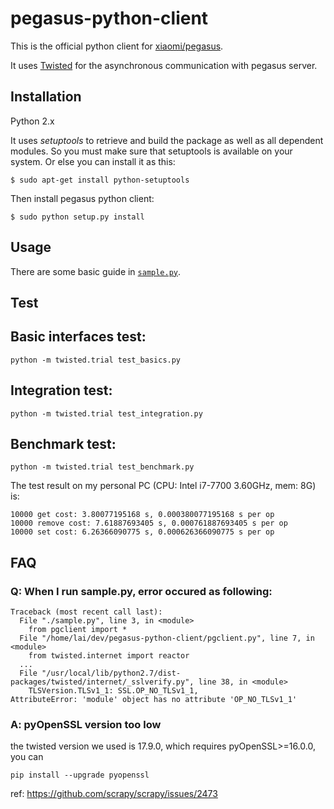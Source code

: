 pegasus-python-client
=====================

This is the official python client for [xiaomi/pegasus](https://github.com/XiaoMi/pegasus).

It uses [Twisted](http://twistedmatrix.com) for the asynchronous communication with pegasus server.

Installation
------------
Python 2.x

It uses *setuptools* to retrieve and build the package as well as all dependent modules. So you
must make sure that setuptools is available on your system. Or else you can install it as this:

`$ sudo apt-get install python-setuptools`

Then install pegasus python client:

`$ sudo python setup.py install`

Usage
-----
There are some basic guide in  [`sample.py`](sample.py).

Test
----
## Basic interfaces test:

`python -m twisted.trial test_basics.py`

## Integration test:

`python -m twisted.trial test_integration.py`

## Benchmark test:

`python -m twisted.trial test_benchmark.py`

The test result on my personal PC (CPU: Intel i7-7700 3.60GHz, mem: 8G) is:
```
10000 get cost: 3.80077195168 s, 0.000380077195168 s per op
10000 remove cost: 7.61887693405 s, 0.000761887693405 s per op
10000 set cost: 6.26366090775 s, 0.000626366090775 s per op
```
FAQ
---
### Q: When I run sample.py, error occured as following:
```
Traceback (most recent call last):
  File "./sample.py", line 3, in <module>
    from pgclient import *
  File "/home/lai/dev/pegasus-python-client/pgclient.py", line 7, in <module>
    from twisted.internet import reactor
  ...
  File "/usr/local/lib/python2.7/dist-packages/twisted/internet/_sslverify.py", line 38, in <module>
    TLSVersion.TLSv1_1: SSL.OP_NO_TLSv1_1,
AttributeError: 'module' object has no attribute 'OP_NO_TLSv1_1'
```
### A: pyOpenSSL version too low
the twisted version we used is 17.9.0, which requires pyOpenSSL>=16.0.0, you can

`pip install --upgrade pyopenssl`

ref: https://github.com/scrapy/scrapy/issues/2473
